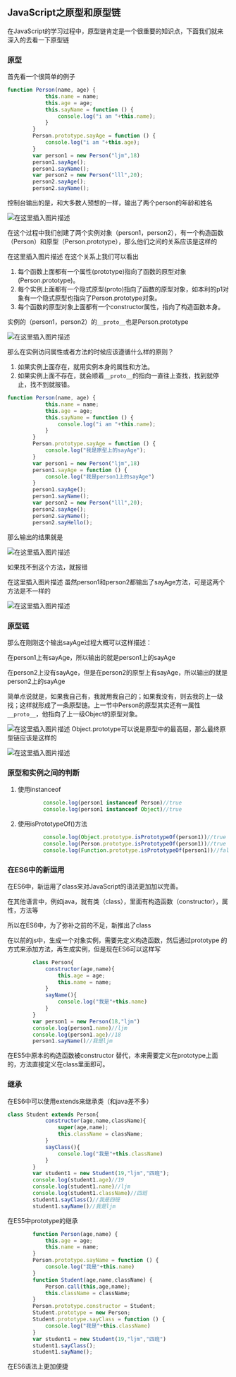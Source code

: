 ﻿## JavaScript之原型和原型链

在JavaScript的学习过程中，原型链肯定是一个很重要的知识点，下面我们就来深入的去看一下原型链

### 原型

首先看一个很简单的例子

```javascript
function Person(name, age) {
            this.name = name;
            this.age = age;
            this.sayName = function () {
                console.log("i am "+this.name);
            }
        }
        Person.prototype.sayAge = function () {
            console.log("i am "+this.age);
        }
        var person1 = new Person("ljm",18)
        person1.sayAge();
        person1.sayName();
        var person2 = new Person("lll",20);
        person2.sayAge();
        person2.sayName();
```

控制台输出的是，和大多数人预想的一样，输出了两个person的年龄和姓名

![在这里插入图片描述](https://img-blog.csdnimg.cn/20200712234246940.png)

在这个过程中我们创建了两个实例对象（person1，person2），有一个构造函数（Person）和原型（Person.prototype），那么他们之间的关系应该是这样的

在这里插入图片描述
在这个关系上我们可以看出

1. 每个函数上面都有一个属性(prototype)指向了函数的原型对象(Person.prototype)。
2. 每个实例上面都有一个隐式原型(proto)指向了函数的原型对象，如本利的p1对象有一个隐式原型也指向了Person.prototype对象。
3. 每个函数的原型对象上面都有一个constructor属性，指向了构造函数本身。

实例的（person1，person2）的`__proto__`也是Person.prototype

![在这里插入图片描述](https://img-blog.csdnimg.cn/20200712234355210.png)

那么在实例访问属性或者方法的时候应该遵循什么样的原则？

1. 如果实例上面存在，就用实例本身的属性和方法。
2. 如果实例上面不存在，就会顺着`__proto__`的指向一直往上查找，找到就停止，找不到就报错。

```javascript
function Person(name, age) {
            this.name = name;
            this.age = age;
            this.sayName = function () {
                console.log("i am "+this.name);
            }
        }
        Person.prototype.sayAge = function () {
            console.log("我是原型上的sayAge");
        }
        var person1 = new Person("ljm",18)
        person1.sayAge = function () {
            console.log("我是person1上的sayAge")
        }
        person1.sayAge();
        person1.sayName();
        var person2 = new Person("lll",20);
        person2.sayAge();
        person2.sayName();
		person2.sayHello();
```

那么输出的结果就是

![在这里插入图片描述](https://img-blog.csdnimg.cn/20200712234520190.png)

如果找不到这个方法，就报错

在这里插入图片描述
虽然person1和person2都输出了sayAge方法，可是这两个方法是不一样的

![在这里插入图片描述](https://img-blog.csdnimg.cn/20200712234553921.png)

### 原型链

那么在刚刚这个输出sayAge过程大概可以这样描述：

在person1上有sayAge，所以输出的就是person1上的sayAge

在person2上没有sayAge，但是在person2的原型上有sayAge，所以输出的就是person2上的sayAge

简单点说就是，如果我自己有，我就用我自己的；如果我没有，则去我的上一级找；这样就形成了一条原型链。上一节中Person的原型其实还有一属性`__proto__`，他指向了上一级Object的原型对象。

![在这里插入图片描述](https://img-blog.csdnimg.cn/20200712234610508.png)
Object.prototype可以说是原型中的最高层，那么最终原型链应该是这样的

![在这里插入图片描述](https://img-blog.csdnimg.cn/20200712234624390.png?x-oss-process=image/watermark,type_ZmFuZ3poZW5naGVpdGk,shadow_10,text_aHR0cHM6Ly9ibG9nLmNzZG4ubmV0L2xpdWFybXlsaXU=,size_16,color_FFFFFF,t_70)

### 原型和实例之间的判断

1. 使用instanceof

   ```javascript
           console.log(person1 instanceof Person)//true
           console.log(person1 instanceof Object)//true
   ```

2. 使用isPrototypeOf()方法

   ```javascript
           console.log(Object.prototype.isPrototypeOf(person1))//true
           console.log(Person.prototype.isPrototypeOf(person1))//true
           console.log(Function.prototype.isPrototypeOf(person1))//false
   ```

### 在ES6中的新运用

在ES6中，新运用了class来对JavaScript的语法更加加以完善。

在其他语言中，例如java，就有类（class），里面有构造函数（constructor），属性，方法等

所以在ES6中，为了弥补之前的不足，新推出了class

在以前的js中，生成一个对象实例，需要先定义构造函数，然后通过prototype 的方式来添加方法，再生成实例，但是现在ES6可以这样写

```javascript
        class Person{
            constructor(age,name){
                this.age = age;
                this.name = name;
            }
            sayName(){
                console.log("我是"+this.name)
            }
        }
        var person1 = new Person(18,"ljm")
        console.log(person1.name)//ljm
        console.log(person1.age)//18
        person1.sayName()//我是ljm
```

在ES5中原本的构造函数被constructor 替代，本来需要定义在prototype上面的，方法直接定义在class里面即可。

### 继承

在ES6中可以使用extends来继承类（和java差不多）

```javascript
class Student extends Person{
            constructor(age,name,className){
                super(age,name);
                this.className = className;
            }
            sayClass(){
                console.log("我是"+this.className)
            }
        }
        var student1 = new Student(19,"ljm","四班");
        console.log(student1.age)//19
        console.log(student1.name)//ljm
        console.log(student1.className)//四班
        student1.sayClass()//我是四班
        student1.sayName()//我是ljm
```

在ES5中prototype的继承

```javascript
        function Person(age,name) {
            this.age = age;
            this.name = name;
        }
        Person.prototype.sayName = function () {
            console.log("我是"+this.name)
        }
        function Student(age,name,className) {
            Person.call(this,age,name);
            this.className = className;
        }
        Person.prototype.constructor = Student;
        Student.prototype = new Person;
        Student.prototype.sayClass = function () {
            console.log("我是"+this.className)
        }
        var student1 = new Student(19,"ljm","四班")
        student1.sayClass();
        student1.sayName();
```

在ES6语法上更加便捷

